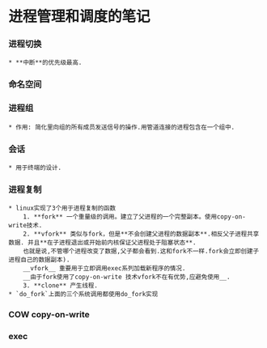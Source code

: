 # 进程管理和调度的笔记  


### 进程切换
    * **中断**的优先级最高.

### 命名空间

### 进程组
    * 作用: 简化里向组的所有成员发送信号的操作.用管道连接的进程包含在一个组中.

### 会话
    * 用于终端的设计.

### 进程复制
    * linux实现了3个用于进程复制的函数
        1. **fork** 一个重量级的调用。建立了父进程的一个完整副本。使用copy-on-write技术.
        2. **vfork** 类似与fork，但是**不会创建父进程的数据副本**.相反父子进程共享数据. 并且**在子进程退出或开始前内核保证父进程处于阻塞状态**.
        也就是说,不管哪个进程改变了数据,父子都会看到.这和fork不一样.fork会立即创建子进程自己的数据副本).  
        __vfork__ 重要用于立即调用exec系列加载新程序的情况.
        __由于fork使用了copy-on-write 技术vfork不在有优势,应避免使用__. 
        3. **clone** 产生线程.
    * `do_fork`上面的三个系统调用都使用do_fork实现


### COW copy-on-write


### exec  
